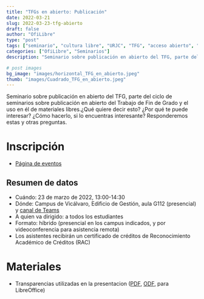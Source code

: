 ```yaml
---
title: "TFGs en abierto: Publicación"
date: 2022-03-21
slug: 2022-03-23-tfg-abierto
draft: false
author: "OfiLibre"
type: "post"
tags: ["seminario", "cultura libre", "URJC", "TFG", "acceso abierto", "materiales libres"]
categories: ["OfiLibre", "Seminarios"]
description: "Seminario sobre publicación en abierto del TFG, parte del ciclo de seminarios sobre publicación en abierto del Trabajo de Fin de Grado y el uso en él de materiales libres."

# post images 
bg_image: "images/horizontal_TFG_en_abierto.jpeg"
thumb: "images/Cuadrado_TFG_en_abierto.jpeg"
---
```


Seminario sobre publicación en abierto del TFG, parte del ciclo de seminarios sobre publicación en abierto del Trabajo de Fin de Grado y el uso en él de materiales libres.¿Qué quiere decir esto? ¿Por qué te puede interesar? ¿Cómo hacerlo, si lo encuentras interesante?
Responderemos estas y otras preguntas.

# Inscripción

* [Página de eventos](https://eventos.urjc.es/79128/detail/tfgs-en-abierto_-publicacion.html?private=416e1f340a642335cb5a)

## Resumen de datos

* Cuándo: 23 de marzo de 2022, 13:00-14:30
* Dónde: Campus de Vicálvaro, Edificio de Gestión, aula G112 (presencial) y [canal de Teams](https://teams.microsoft.com/l/meetup-join/19%3ameeting_YTc5NDFjMDgtZDAyMy00N2RlLWE1NjEtMDVjMzJlNDgxYzE5%40thread.v2/0?context=%7b%22Tid%22%3a%225f84c4ea-370d-4b9e-830c-756f8bf1b51f%22%2c%22Oid%22%3a%22f39a6111-b3eb-43a6-98c0-a4d0f78c6742%22%7d)
* A quien va dirigido: a todos los estudiantes
* Formato: híbrido (presencial en los campus indicados, y por videoconferencia para asistencia remota)
* Los asistentes recibirán un certificado de créditos de Reconocimiento Académico de Créditos (RAC)

# Materiales

* Transparencias utilizadas en la presentacion ([PDF](/transpas/tfgs-abiertos/TFGs_Abiertos.pdf), [ODF](/transpas/tfgs-abiertos/TFGs_Abiertos.odp), para LibreOffice)
